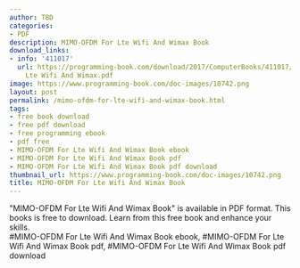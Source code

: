 ```yaml
---
author: TBD
categories:
- PDF
description: MIMO-OFDM For Lte Wifi And Wimax Book
download_links:
- info: '411017'
  url: https://programming-book.com/download/2017/ComputerBooks/411017/MIMO-OFDM For
    Lte Wifi And Wimax.pdf
image: https://www.programming-book.com/doc-images/10742.png
layout: post
permalink: /mimo-ofdm-for-lte-wifi-and-wimax-book.html
tags:
- free book download
- free pdf download
- free programming ebook
- pdf free
- MIMO-OFDM For Lte Wifi And Wimax Book ebook
- MIMO-OFDM For Lte Wifi And Wimax Book pdf
- MIMO-OFDM For Lte Wifi And Wimax Book pdf download
thumbnail_url: https://www.programming-book.com/doc-images/10742.png
title: MIMO-OFDM For Lte Wifi And Wimax Book
---
```


 
<div class="item-desc text-justify">
  "MIMO-OFDM For Lte Wifi And Wimax Book" is available in PDF format. This books is free to download. Learn from this free book and enhance your skills.
  <br>
  #MIMO-OFDM For Lte Wifi And Wimax Book ebook, #MIMO-OFDM For Lte Wifi And Wimax Book pdf, #MIMO-OFDM For Lte Wifi And Wimax Book pdf download
</div>